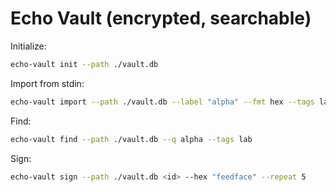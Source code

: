 # Echo Vault (encrypted, searchable)

Initialize:

```bash
echo-vault init --path ./vault.db
```

Import from stdin:

```bash
echo-vault import --path ./vault.db --label "alpha" --fmt hex --tags lab,test --from-stdin
```

Find:

```bash
echo-vault find --path ./vault.db --q alpha --tags lab
```

Sign:

```bash
echo-vault sign --path ./vault.db <id> --hex "feedface" --repeat 5
```
